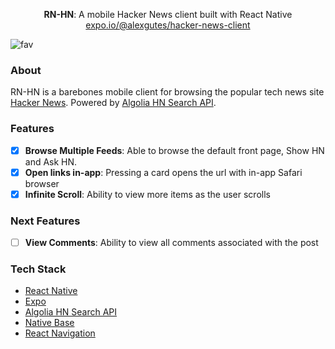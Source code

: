 <p align='center'>
<b>RN-HN</b>: A mobile Hacker News client built with React Native
<br/>
<a href='https://expo.io/@alexgutes/hacker-news-client'>expo.io/@alexgutes/hacker-news-client</a>

![fav](https://user-images.githubusercontent.com/34469795/52988517-cdbb8e80-33bc-11e9-8273-199bae493a8c.png)
</p>

### About
RN-HN is a barebones mobile client for browsing the popular tech news site [Hacker News](https://news.ycombinator.com/). Powered by [Algolia HN Search API](https://hn.algolia.com/api).
### Features
 - [x] **Browse Multiple Feeds**: Able to browse the default front page, Show HN and Ask HN.
 - [x] **Open links in-app**: Pressing a card opens the url with in-app Safari browser
 - [x] **Infinite Scroll**: Ability to view more items as the user scrolls

### Next Features
- [ ] **View Comments**: Ability to view all comments associated with the post

### Tech Stack
- [React Native](https://github.com/facebook/react-native)
- [Expo](https://github.com/expo/expo)
- [Algolia HN Search API](https://hn.algolia.com/api)
- [Native Base](https://github.com/GeekyAnts/NativeBase)
- [React Navigation](https://github.com/react-navigation/react-navigation)

